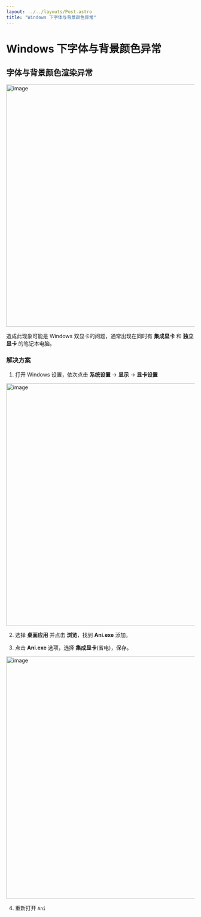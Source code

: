 ```yaml
---
layout: ../../layouts/Post.astro
title: "Windows 下字体与背景颜色异常"
---
```


# Windows 下字体与背景颜色异常

## 字体与背景颜色渲染异常

<img width="648" alt="image" src="https://s2.loli.net/2024/07/26/2pmUT4W3kuaPjg1.png">

造成此现象可能是 Windows 双显卡的问题，通常出现在同时有 **集成显卡** 和 **独立显卡** 的笔记本电脑。

### 解决方案

1. 打开 Windows 设置，依次点击 **系统设置** -> **显示** -> **显卡设置**

<img width="648" alt="image" src="https://s2.loli.net/2024/07/26/p9kJgoCTHdNbmR1.png">

2. 选择 **桌面应用** 并点击 **浏览**，找到 **Ani.exe** 添加。

3. 点击 **Ani.exe** 选项，选择 **集成显卡**(省电)，保存。

<img width="648" alt="image" src="https://s2.loli.net/2024/07/26/WcY5GnH4QvChgla.png">

4. 重新打开 `Ani`

